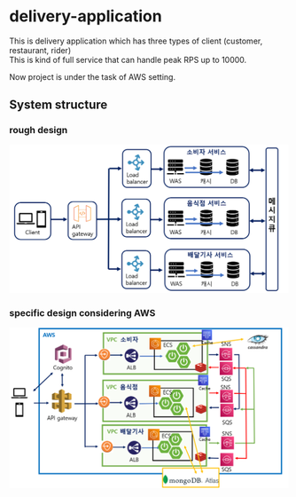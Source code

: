 # delivery-application

This is delivery application which has three types of client (customer, restaurant, rider)  
This is kind of full service that can handle peak RPS up to 10000.

Now project is under the task of AWS setting.

## System structure

### rough design
![rough_design](/document/image/rough_design.PNG)

### specific design considering AWS
![specific_design](/document/image/specific_design.PNG)